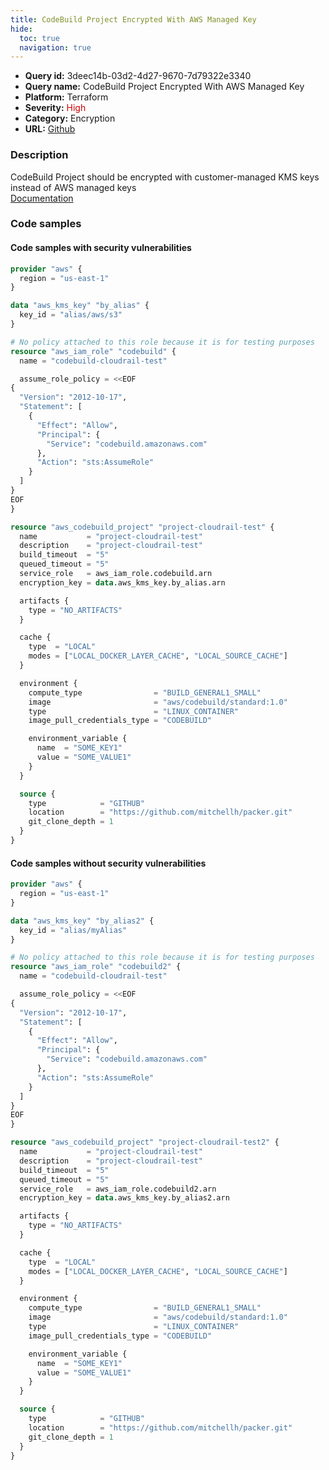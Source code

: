 ```yaml
---
title: CodeBuild Project Encrypted With AWS Managed Key
hide:
  toc: true
  navigation: true
---
```


<style>
  .highlight .hll {
    background-color: #ff171742;
  }
  .md-content {
    max-width: 1100px;
    margin: 0 auto;
  }
</style>

-   **Query id:** 3deec14b-03d2-4d27-9670-7d79322e3340
-   **Query name:** CodeBuild Project Encrypted With AWS Managed Key
-   **Platform:** Terraform
-   **Severity:** <span style="color:#C00">High</span>
-   **Category:** Encryption
-   **URL:** [Github](https://github.com/Checkmarx/kics/tree/master/assets/queries/terraform/aws/codebuild_project_encrypted_with_aws_managed_key)

### Description
CodeBuild Project should be encrypted with customer-managed KMS keys instead of AWS managed keys<br>
[Documentation](https://registry.terraform.io/providers/hashicorp/aws/latest/docs/resources/codebuild_project#encryption_key)

### Code samples
#### Code samples with security vulnerabilities
```tf title="Postitive test num. 1 - tf file" hl_lines="35"
provider "aws" {
  region = "us-east-1"
}

data "aws_kms_key" "by_alias" {
  key_id = "alias/aws/s3"
}

# No policy attached to this role because it is for testing purposes
resource "aws_iam_role" "codebuild" {
  name = "codebuild-cloudrail-test"

  assume_role_policy = <<EOF
{
  "Version": "2012-10-17",
  "Statement": [
    {
      "Effect": "Allow",
      "Principal": {
        "Service": "codebuild.amazonaws.com"
      },
      "Action": "sts:AssumeRole"
    }
  ]
}
EOF
}

resource "aws_codebuild_project" "project-cloudrail-test" {
  name           = "project-cloudrail-test"
  description    = "project-cloudrail-test"
  build_timeout  = "5"
  queued_timeout = "5"
  service_role   = aws_iam_role.codebuild.arn
  encryption_key = data.aws_kms_key.by_alias.arn

  artifacts {
    type = "NO_ARTIFACTS"
  }

  cache {
    type  = "LOCAL"
    modes = ["LOCAL_DOCKER_LAYER_CACHE", "LOCAL_SOURCE_CACHE"]
  }

  environment {
    compute_type                = "BUILD_GENERAL1_SMALL"
    image                       = "aws/codebuild/standard:1.0"
    type                        = "LINUX_CONTAINER"
    image_pull_credentials_type = "CODEBUILD"

    environment_variable {
      name  = "SOME_KEY1"
      value = "SOME_VALUE1"
    }
  }

  source {
    type            = "GITHUB"
    location        = "https://github.com/mitchellh/packer.git"
    git_clone_depth = 1
  }
}

```


#### Code samples without security vulnerabilities
```tf title="Negative test num. 1 - tf file"
provider "aws" {
  region = "us-east-1"
}

data "aws_kms_key" "by_alias2" {
  key_id = "alias/myAlias"
}

# No policy attached to this role because it is for testing purposes
resource "aws_iam_role" "codebuild2" {
  name = "codebuild-cloudrail-test"

  assume_role_policy = <<EOF
{
  "Version": "2012-10-17",
  "Statement": [
    {
      "Effect": "Allow",
      "Principal": {
        "Service": "codebuild.amazonaws.com"
      },
      "Action": "sts:AssumeRole"
    }
  ]
}
EOF
}

resource "aws_codebuild_project" "project-cloudrail-test2" {
  name           = "project-cloudrail-test"
  description    = "project-cloudrail-test"
  build_timeout  = "5"
  queued_timeout = "5"
  service_role   = aws_iam_role.codebuild2.arn
  encryption_key = data.aws_kms_key.by_alias2.arn

  artifacts {
    type = "NO_ARTIFACTS"
  }

  cache {
    type  = "LOCAL"
    modes = ["LOCAL_DOCKER_LAYER_CACHE", "LOCAL_SOURCE_CACHE"]
  }

  environment {
    compute_type                = "BUILD_GENERAL1_SMALL"
    image                       = "aws/codebuild/standard:1.0"
    type                        = "LINUX_CONTAINER"
    image_pull_credentials_type = "CODEBUILD"

    environment_variable {
      name  = "SOME_KEY1"
      value = "SOME_VALUE1"
    }
  }

  source {
    type            = "GITHUB"
    location        = "https://github.com/mitchellh/packer.git"
    git_clone_depth = 1
  }
}

```
